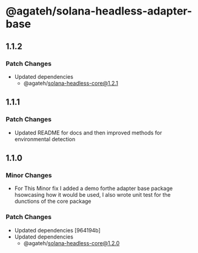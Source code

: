 # @agateh/solana-headless-adapter-base

## 1.1.2

### Patch Changes

- Updated dependencies
  - @agateh/solana-headless-core@1.2.1

## 1.1.1

### Patch Changes

- Updated README for docs and then improved methods for environmental detection

## 1.1.0

### Minor Changes

- For This Minor fix I added a demo forthe adapter base package hsowcasing how it would be used, I also wrote unit test for the dunctions of the core package

### Patch Changes

- Updated dependencies [964194b]
- Updated dependencies
  - @agateh/solana-headless-core@1.2.0
